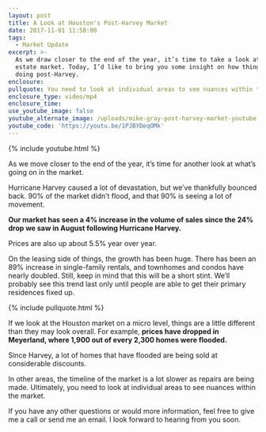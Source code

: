 ```yaml
---
layout: post
title: A Look at Houston's Post-Harvey Market
date: 2017-11-01 11:50:00
tags:
  - Market Update
excerpt: >-
  As we draw closer to the end of the year, it’s time to take a look at our real
  estate market. Today, I’d like to bring you some insight on how things are
  doing post-Harvey.
enclosure:
pullquote: You need to look at individual areas to see nuances within the market.
enclosure_type: video/mp4
enclosure_time:
use_youtube_image: false
youtube_alternate_image: /uploads/mike-gray-post-harvey-market-youtube.jpg
youtube_code: 'https://youtu.be/1PJBYDeqOMk'
---
```



{% include youtube.html %}

As we move closer to the end of the year, it’s time for another look at what’s going on in the market.

Hurricane Harvey caused a lot of devastation, but we’ve thankfully bounced back. 90% of the market didn’t flood, and that 90% is seeing a lot of movement.

**Our market has seen a 4% increase in the volume of sales since the 24% drop we saw in August following Hurricane Harvey.**

Prices are also up about 5.5% year over year.

On the leasing side of things, the growth has been huge. There has been an 89% increase in single-family rentals, and townhomes and condos have nearly doubled. Still, keep in mind that this will be a short stint. We’ll probably see this trend last only until people are able to get their primary residences fixed up.

{% include pullquote.html %}

If we look at the Houston market on a micro level, things are a little different than they may look overall. For example, **prices have dropped in Meyerland, where 1,900 out of every 2,300 homes were flooded.**

Since Harvey, a lot of homes that have flooded are being sold at considerable discounts.

In other areas, the timeline of the market is a lot slower as repairs are being made. Ultimately, you need to look at individual areas to see nuances within the market.

If you have any other questions or would more information, feel free to give me a call or send me an email. I look forward to hearing from you soon.